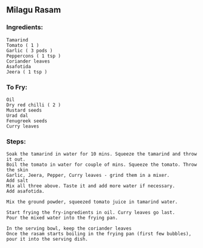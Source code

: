 ## Milagu Rasam

### Ingredients:
    Tamarind
    Tomato ( 1 )
    Garlic ( 3 pods )
    Peppercons ( 1 tsp )
    Coriander leaves
    Asafotida
    Jeera ( 1 tsp )

### To Fry:
    Oil
    Dry red chilli ( 2 )
    Mustard seeds
    Urad dal
    Fenugreek seeds
    Curry leaves

### Steps:

    Soak the tamarind in water for 10 mins. Squeeze the tamarind and throw it out.
    Boil the tomato in water for couple of mins. Squeeze the tomato. Throw the skin
    Garlic, Jeera, Pepper, Curry leaves - grind them in a mixer.
    Add salt
    Mix all three above. Taste it and add more water if necessary.
    Add asafotida.

    Mix the ground powder, squeezed tomato juice in tamarind water.

    Start frying the fry-ingredients in oil. Curry leaves go last.
    Pour the mixed water into the frying pan.

    In the serving bowl, keep the coriander leaves 
    Once the rasam starts boiling in the frying pan (first few bubbles), pour it into the serving dish. 


